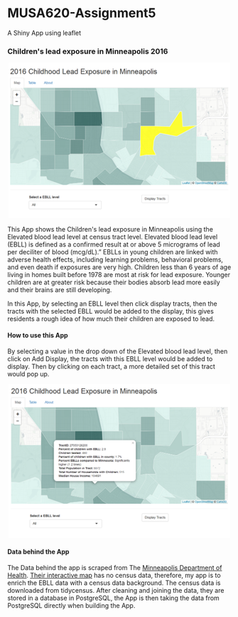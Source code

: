 # MUSA620-Assignment5
A Shiny App using leaflet

### Children's lead exposure in Minneapolis 2016

<p align="center">
<img src = "images/map.png" width = "500">
</p>

This App shows the Children's lead exposure in Minneapolis using the Elevated blood lead level at census tract level. Elevated blood lead level (EBLL) is defined as a confirmed result at or above 5 micrograms of lead per deciliter of blood (mcg/dL).” EBLLs in young children are linked with adverse health effects, including learning problems, behavioral problems, and even death if exposures are very high. Children less than 6 years of age living in homes built before 1978 are most at risk for lead exposure. Younger children are at greater risk because their bodies absorb lead more easily and their brains are still developing.

In this App, by selecting an EBLL level then click display tracts, then the tracts with the selected EBLL would be added to the display, this gives residents a rough idea of how much their children are exposed to lead. 

#### How to use this App

By selecting a value in the drop down of the Elevated blood lead level, then click on Add Display, the tracts with this EBLL level would be added to display. Then by clicking on each tract, a more detailed set of this tract would pop up. 

<p align="center">
<img src = "images/Popup.png" width = "500">
</p>

#### Data behind the App

The Data behind the app is scraped from The [Minneapolis Department of Health](https://data.web.health.state.mn.us/lead). [Their interactive map](https://mndatamaps.web.health.state.mn.us/interactive/leadtract.html) has no census data, therefore, my app is to enrich the EBLL data with a census data background. The census data is downloaded from tidycensus. After cleaning and joining the data, they are stored in a database in PostgreSQL, the App is then taking the data from PostgreSQL directly when building the App. 
